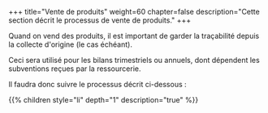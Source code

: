 +++
title="Vente de produits"
weight=60
chapter=false
description="Cette section décrit le processus de vente de produits."
+++

Quand on vend des produits, il est important de garder la traçabilité depuis
la collecte d'origine (le cas échéant).

Ceci sera utilisé pour les bilans trimestriels ou annuels, dont dépendent les
subventions reçues par la ressourcerie.

Il faudra donc suivre le processus décrit ci-dessous :

{{% children style="li" depth="1" description="true" %}}
